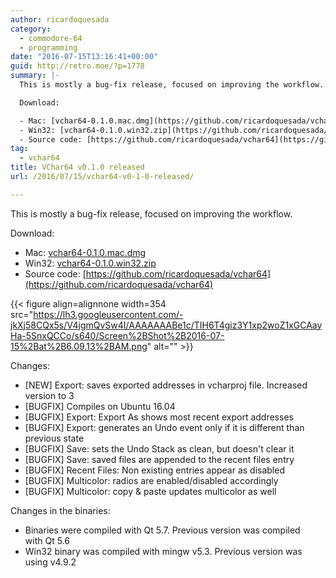 ```yaml
---
author: ricardoquesada
category:
  - commodore-64
  - programming
date: "2016-07-15T13:16:41+00:00"
guid: http://retro.moe/?p=1778
summary: |-
  This is mostly a bug-fix release, focused on improving the workflow.

  Download:

  - Mac: [vchar64-0.1.0.mac.dmg](https://github.com/ricardoquesada/vchar64/releases/download/0.1.0/vchar64-0.1.0.mac.dmg)
  - Win32: [vchar64-0.1.0.win32.zip](https://github.com/ricardoquesada/vchar64/releases/download/0.1.0/vchar64-0.1.0.win32.zip)
  - Source code: [https://github.com/ricardoquesada/vchar64](https://github.com/ricardoquesada/vchar64)
tag:
  - vchar64
title: VChar64 v0.1.0 released
url: /2016/07/15/vchar64-v0-1-0-released/

---
```

This is mostly a bug-fix release, focused on improving the workflow.

Download:

- Mac: [vchar64-0.1.0.mac.dmg](https://github.com/ricardoquesada/vchar64/releases/download/0.1.0/vchar64-0.1.0.mac.dmg)
- Win32: [vchar64-0.1.0.win32.zip](https://github.com/ricardoquesada/vchar64/releases/download/0.1.0/vchar64-0.1.0.win32.zip)
- Source code: [https://github.com/ricardoquesada/vchar64](https://github.com/ricardoquesada/vchar64)

{{< figure align=alignnone width=354 src="https://lh3.googleusercontent.com/-jkXj58CQx5s/V4jgmQvSw4I/AAAAAAABe1c/TIH6T4giz3Y1xp2woZ1xGCAayHa-5SnxQCCo/s640/Screen%2BShot%2B2016-07-15%2Bat%2B6.09.13%2BAM.png" alt="" >}}

Changes:

- \[NEW\] Export: saves exported addresses in vcharproj file. Increased version to 3
- \[BUGFIX\] Compiles on Ubuntu 16.04
- \[BUGFIX\] Export: Export As shows most recent export addresses
- \[BUGFIX\] Export: generates an Undo event only if it is different than previous state
- \[BUGFIX\] Save: sets the Undo Stack as clean, but doesn't clear it
- \[BUGFIX\] Save: saved files are appended to the recent files entry
- \[BUGFIX\] Recent Files: Non existing entries appear as disabled
- \[BUGFIX\] Multicolor: radios are enabled/disabled accordingly
- \[BUGFIX\] Multicolor: copy & paste updates multicolor as well

Changes in the binaries:

- Binaries were compiled with Qt 5.7. Previous version was compiled with Qt 5.6
- Win32 binary was compiled with mingw v5.3. Previous version was using v4.9.2
